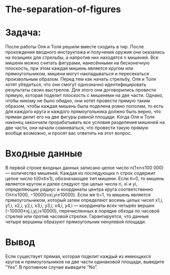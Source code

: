 # The-separation-of-figures

# Задача:

После работы Оля и Толя решили вместе сходить в тир. После прохождения вводного инструктажа и получения оружия они оказались на позициях для стрельбы, а напротив них находятся 
n мишеней. Все мишени можно считать фигурами, нанесёнными на бесконечную плоскость, при этом каждая мишень является кругом или прямоугольником, мишени могут накладываться и пересекаться произвольным образом.
Перед тем как начать стрельбу, Оля и Толя хотят убедиться, что они смогут однозначно идентифицировать результаты своих выстрелов. Для этого они договорились провести прямую, которая поделит плоскость с мишенями на две части. Однако, чтобы никому не было обидно, они хотят провести прямую таким образом, чтобы каждая мишень была поделена ровно пополам, то есть для каждого круга и каждого прямоугольника должно быть верно, что прямая делит его на две фигуры равной площади.
Когда Оля и Толя наконец закончили прорабатывать все условия разделения мишеней на две части, они начали сомневаться, что провести такую прямую вообще возможно, и просят вас ответить на этот вопрос.

# Входные данные

В первой строке входных данных записано целое число n(1≤n≤100 000) — количество мишеней. Каждая из последующих n строк содержит целое число ti(0≤ti≤1), обозначающее тип мишени. Если ti=0, то мишень является кругом и далее следуют три целых числа ri, xi и yi, определяющие радиус и координаты центра круга соответственно (1≤ri≤1000, −10000≤xi,yi≤10000). Если же ti=1, то мишень является прямоугольником, который затем определяют восемь целых чисел x1,i, y1,i, x2,i, y2,i, x3,i, y3,i, x4,i, y4,i — координаты всех четырёх вершин (−10000≤xj,i,yj,i≤10000), перечисленных в порядке обхода по часовой стрелке или против часовой стрелки. Гарантируется, что данные четыре вершины образуют прямоугольник ненулевой площади.

# Вывод

Если существует прямая, которая поделит каждый из имеющихся кругов и прямоугольников на две части одинаковой площади, выведите “Yes”. В противном случае выведите “No”.
